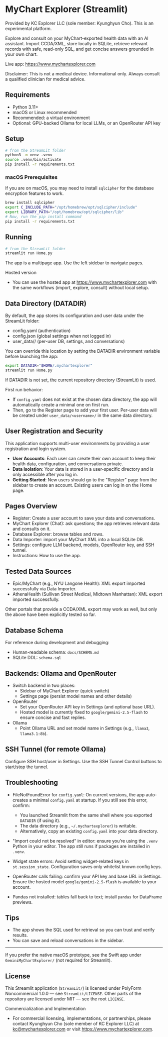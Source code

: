 # MyChart Explorer (Streamlit)

Provided by KC Explorer LLC (sole member: Kyunghyun Cho). This is an experimental platform.

Explore and consult on your MyChart-exported health data with an AI assistant. Import CCDA/XML, store locally in SQLite, retrieve relevant records with safe, read-only SQL, and get concise answers grounded in your own chart.

Live app: https://www.mychartexplorer.com

Disclaimer: This is not a medical device. Informational only. Always consult a qualified clinician for medical advice.

## Requirements

- Python 3.11+
- macOS or Linux recommended
- Recommended: a virtual environment
- Optional: GPU-backed Ollama for local LLMs, or an OpenRouter API key

## Setup

```bash
# from the StreamLit folder
python3 -m venv .venv
source .venv/bin/activate
pip install -r requirements.txt
```

### macOS Prerequisites

If you are on macOS, you may need to install `sqlcipher` for the database encryption features to work.

```bash
brew install sqlcipher
export C_INCLUDE_PATH="/opt/homebrew/opt/sqlcipher/include"
export LIBRARY_PATH="/opt/homebrew/opt/sqlcipher/lib"
# Now, run the pip install command
pip install -r requirements.txt
```

## Running

```bash
# from the StreamLit folder
streamlit run Home.py
```

The app is a multipage app. Use the left sidebar to navigate pages.

Hosted version
- You can use the hosted app at https://www.mychartexplorer.com with the same workflows (import, explore, consult) without local setup.

## Data Directory (DATADIR)

By default, the app stores its configuration and user data under the StreamLit folder:
- config.yaml (authentication)
- config.json (global settings when not logged in)
- user_data/<username>/ (per-user DB, settings, and conversations)

You can override this location by setting the DATADIR environment variable before launching the app:

```bash
export DATADIR="$HOME/.mychartexplorer"
streamlit run Home.py
```

If DATADIR is not set, the current repository directory (StreamLit) is used.

First run behavior:
- If `config.yaml` does not exist at the chosen data directory, the app will automatically create a minimal one on first run.
- Then, go to the Register page to add your first user. Per-user data will be created under `user_data/<username>/` in the same data directory.

## User Registration and Security

This application supports multi-user environments by providing a user registration and login system.

- **User Accounts**: Each user can create their own account to keep their health data, configuration, and conversations private.
- **Data Isolation**: Your data is stored in a user-specific directory and is only accessible after you log in.
- **Getting Started**: New users should go to the "Register" page from the sidebar to create an account. Existing users can log in on the Home page.

## Pages Overview

- Register: Create a user account to save your data and conversations.
- MyChart Explorer (Chat): ask questions; the app retrieves relevant data and consults on it.
- Database Explorer: browse tables and rows.
- Data Importer: import your MyChart XML into a local SQLite DB.
- Settings: configure LLM backend, models, OpenRouter key, and SSH tunnel.
- Instructions: How to use the app.

## Tested Data Sources

- Epic/MyChart (e.g., NYU Langone Health): XML export imported successfully via Data Importer.
- AthenaHealth (Sullivan Street Medical, Midtown Manhattan): XML export imported successfully.

Other portals that provide a CCDA/XML export may work as well, but only the above have been explicitly tested so far.

## Database Schema

For reference during development and debugging:
- Human-readable schema: `docs/SCHEMA.md`
- SQLite DDL: `schema.sql`

## Backends: Ollama and OpenRouter

- Switch backend in two places:
  - Sidebar of MyChart Explorer (quick switch)
  - Settings page (persist model names and other details)
- OpenRouter
  - Set your OpenRouter API key in Settings (and optional base URL).
  - Hosted model is currently fixed to `google/gemini-2.5-flash` to ensure concise and fast replies.
- Ollama
  - Point Ollama URL and set model name in Settings (e.g., `llama3`, `llama3.1:8b`).

## SSH Tunnel (for remote Ollama)

Configure SSH host/user in Settings. Use the SSH Tunnel Control buttons to start/stop the tunnel.

## Troubleshooting
- FileNotFoundError for `config.yaml`: On current versions, the app auto-creates a minimal `config.yaml` at startup. If you still see this error, confirm:
  - You launched Streamlit from the same shell where you exported `DATADIR` (if using it).
  - The data directory (e.g., `~/.mychartexplorer`) is writable.
  - Alternatively, copy an existing `config.yaml` into your data directory.

- "Import could not be resolved" in editor: ensure you’re using the `.venv` Python in your editor. The app still runs if packages are installed in `.venv`.
- Widget state errors: Avoid setting widget-related keys in `st.session_state`. Configuration saves only whitelist known config keys.
- OpenRouter calls failing: confirm your API key and base URL in Settings. Ensure the hosted model `google/gemini-2.5-flash` is available to your account.
- Pandas not installed: tables fall back to text; install `pandas` for DataFrame previews.

## Tips

- The app shows the SQL used for retrieval so you can trust and verify results.
- You can save and reload conversations in the sidebar.

---

If you prefer the native macOS prototype, see the Swift app under `GeminiMyChartExplorer/` (not required for Streamlit).

## License

This Streamlit application (`StreamLit/`) is licensed under PolyForm Noncommercial 1.0.0 — see `StreamLit/LICENSE`.
Other parts of the repository are licensed under MIT — see the root `LICENSE`.

Commercialization and Implementation
- For commercial licensing, implementations, or partnerships, please contact Kyunghyun Cho (sole member of KC Explorer LLC) at kc@mychartexplorer.com or visit https://www.mychartexplorer.com.
